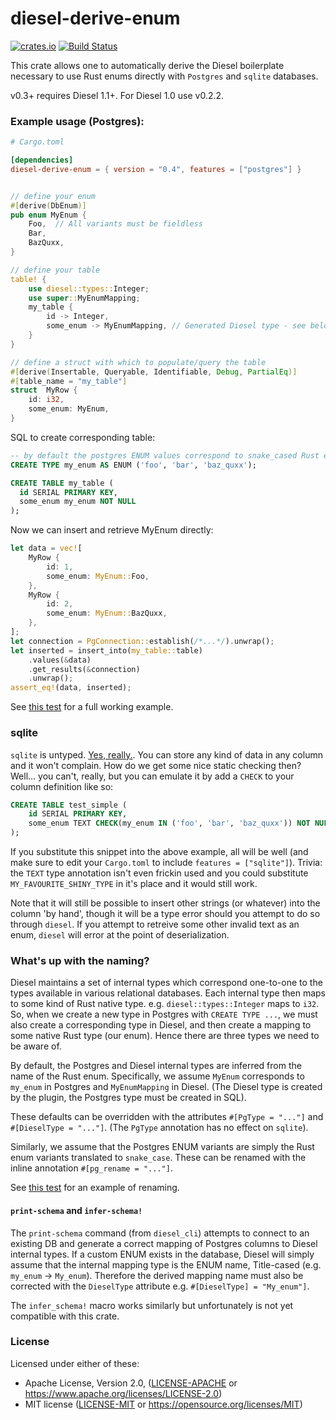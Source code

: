# diesel-derive-enum
[![crates.io](https://img.shields.io/crates/v/diesel-derive-enum.svg)](https://crates.io/crates/diesel-derive-enum)
[![Build Status](https://travis-ci.org/adwhit/diesel-derive-enum.svg?branch=master)](https://travis-ci.org/adwhit/diesel-derive-enum)

This crate allows one to automatically derive the Diesel boilerplate necessary
to use Rust enums directly with `Postgres` and `sqlite` databases.

v0.3+ requires Diesel 1.1+. For Diesel 1.0 use v0.2.2.

### Example usage (Postgres): 

```toml
# Cargo.toml

[dependencies]
diesel-derive-enum = { version = "0.4", features = ["postgres"] }
```

```rust

// define your enum
#[derive(DbEnum)]
pub enum MyEnum {
    Foo,  // All variants must be fieldless
    Bar,
    BazQuxx,
}

// define your table
table! {
    use diesel::types::Integer;
    use super::MyEnumMapping;
    my_table {
        id -> Integer,
        some_enum -> MyEnumMapping, // Generated Diesel type - see below for explanation
    }
}

// define a struct with which to populate/query the table
#[derive(Insertable, Queryable, Identifiable, Debug, PartialEq)]
#[table_name = "my_table"]
struct  MyRow {
    id: i32,
    some_enum: MyEnum,
}
```

SQL to create corresponding table:

```sql
-- by default the postgres ENUM values correspond to snake_cased Rust enum variant names
CREATE TYPE my_enum AS ENUM ('foo', 'bar', 'baz_quxx');

CREATE TABLE my_table (
  id SERIAL PRIMARY KEY,
  some_enum my_enum NOT NULL
);
```

Now we can insert and retrieve MyEnum directly:

```rust
let data = vec![
    MyRow {
        id: 1,
        some_enum: MyEnum::Foo,
    },
    MyRow {
        id: 2,
        some_enum: MyEnum::BazQuxx,
    },
];
let connection = PgConnection::establish(/*...*/).unwrap();
let inserted = insert_into(my_table::table)
    .values(&data)
    .get_results(&connection)
    .unwrap();
assert_eq!(data, inserted);
```

See [this test](tests/simple.rs) for a full working example.

### sqlite

`sqlite` is untyped. [Yes, really.](https://dba.stackexchange.com/questions/106364/text-string-stored-in-sqlite-integer-column). You can store any kind of data in any column and it won't complain. How do we get some nice static checking then? Well... you can't, really, but you can emulate it by add a `CHECK` to your column definition like so:

```sql
CREATE TABLE test_simple (
    id SERIAL PRIMARY KEY,
    some_enum TEXT CHECK(my_enum IN ('foo', 'bar', 'baz_quxx')) NOT NULL
);
```

If you substitute this snippet into the above example, all will be well (and make sure to edit your `Cargo.toml` to include `features = ["sqlite"]`). Trivia: the `TEXT` type annotation isn't even frickin used and you could substitute `MY_FAVOURITE_SHINY_TYPE` in it's place and it would still work.

Note that it will still be possible to insert other strings (or whatever) into the column 'by hand', though it will be a type error should you attempt to do so through `diesel`. If you attempt to retreive some other invalid text as an enum, `diesel` will error at the point of deserialization.

### What's up with the naming?

Diesel maintains a set of internal types which correspond one-to-one to the types available in various relational databases. Each internal type then maps to some kind of Rust native type. e.g. `diesel::types::Integer` maps to `i32`. So, when we create a new type in Postgres with `CREATE TYPE ...`, we must also create a corresponding type in Diesel, and then create a mapping to some native Rust type (our enum). Hence there are three types we need to be aware of.

By default, the Postgres and Diesel internal types are inferred from the name of the Rust enum. Specifically, we assume `MyEnum` corresponds to `my_enum` in Postgres and `MyEnumMapping` in Diesel. (The Diesel type is created by the plugin, the Postgres type must be created in SQL).

These defaults can be overridden with the attributes `#[PgType = "..."]` and `#[DieselType = "..."]`. (The `PgType` annotation has no effect on `sqlite`).

Similarly, we assume that the Postgres ENUM variants are simply the Rust enum variants translated to `snake_case`. These can be renamed with the inline annotation `#[pg_rename = "..."]`.

See [this test](tests/rename.rs) for an example of renaming.

#### `print-schema` and `infer-schema!`

The `print-schema` command (from `diesel_cli`) attempts to connect to an existing DB and generate a correct mapping of Postgres columns to Diesel internal types. If a custom ENUM exists in the database, Diesel will simply assume that the internal mapping type is the ENUM name, Title-cased (e.g. `my_enum` -> `My_enum`). Therefore the derived mapping name must also be corrected with the `DieselType` attribute e.g. `#[DieselType] = "My_enum"]`.

The `infer_schema!` macro works similarly but unfortunately is not yet compatible with this crate.

### License

Licensed under either of these:

 * Apache License, Version 2.0, ([LICENSE-APACHE](LICENSE-APACHE) or
   https://www.apache.org/licenses/LICENSE-2.0)
 * MIT license ([LICENSE-MIT](LICENSE-MIT) or
   https://opensource.org/licenses/MIT)
